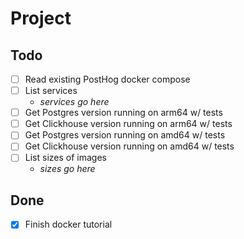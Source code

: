 # Project

## Todo

- [ ] Read existing PostHog docker compose
- [ ] List services
    - *services go here*
- [ ] Get Postgres version running on arm64 w/ tests
- [ ] Get Clickhouse version running on arm64 w/ tests
- [ ] Get Postgres version running on amd64 w/ tests
- [ ] Get Clickhouse version running on amd64 w/ tests
- [ ] List sizes of images
    - *sizes go here*

## Done

- [x] Finish docker tutorial
